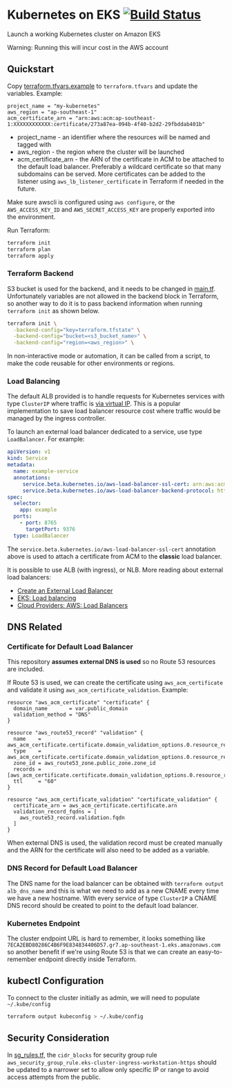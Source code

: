 # Kubernetes on EKS [![Build Status](https://travis-ci.org/adyromantika/kubernetes-on-eks.svg?branch=master)](https://travis-ci.org/adyromantika/kubernetes-on-eks)

Launch a working Kubernetes cluster on Amazon EKS

Warning: Running this will incur cost in the AWS account

## Quickstart

Copy [terraform.tfvars.example](terraform.tfvars.example) to `terraform.tfvars` and update the variables. Example:

```hcl
project_name = "my-kubernetes"
aws_region = "ap-southeast-1"
acm_certificate_arn = "arn:aws:acm:ap-southeast-1:XXXXXXXXXXXX:certificate/273a87ea-094b-4f40-b2d2-29fbddab401b"
```

* project_name - an identifier where the resources will be named and tagged with
* aws_region - the region where the cluster will be launched
* acm_certificate_arn - the ARN of the certificate in ACM to be attached to the default load balancer. Preferably a wildcard certificate so that many subdomains can be served. More certificates can be added to the listener using `aws_lb_listener_certificate` in Terraform if needed in the future.

Make sure awscli is configured using `aws configure`, or the `AWS_ACCESS_KEY_ID` and `AWS_SECRET_ACCESS_KEY` are properly exported into the environment.

Run Terraform:

```bash
terraform init
terraform plan
terraform apply
```

### Terraform Backend

S3 bucket is used for the backend, and it needs to be changed in [main.tf](main.tf). Unfortunately variables are not allowed in the backend block in Terraform, so another way to do it is to pass backend information when running `terraform init` as shown below.

```bash
terraform init \
  -backend-config="key=terraform.tfstate" \
  -backend-config="bucket=<s3_bucket_name>" \
  -backend-config="region=<aws_region>" \
```

In non-interactive mode or automation, it can be called from a script, to make the code reusable for other environments or regions.

### Load Balancing

The default ALB provided is to handle requests for Kubernetes services with type `ClusterIP` where traffic is [via virtual IP](https://kubernetes.io/docs/concepts/services-networking/service/#virtual-ips-and-service-proxies). This is a popular implementation to save load balancer resource cost where traffic would be managed by the ingress controller.

To launch an external load balancer dedicated to a service, use type `LoadBalancer`. For example:

```yaml
apiVersion: v1
kind: Service
metadata:
  name: example-service
  annotations:
     service.beta.kubernetes.io/aws-load-balancer-ssl-cert: arn:aws:acm:xx-xxxx-x:xxxxxxxxx:xxxxxxx/xxxxx-xxxx-xxxx-xxxx-xxxxxxxxx
     service.beta.kubernetes.io/aws-load-balancer-backend-protocol: http
spec:
  selector:
    app: example
  ports:
    - port: 8765
      targetPort: 9376
  type: LoadBalancer
```

The `service.beta.kubernetes.io/aws-load-balancer-ssl-cert` annotation above is used to attach a certificate from ACM to the **classic** load balancer.

It is possible to use ALB (with ingress), or NLB. More reading about external load balancers:

* [Create an External Load Balancer](https://kubernetes.io/docs/tasks/access-application-cluster/create-external-load-balancer/)
* [EKS: Load balancing](https://docs.aws.amazon.com/eks/latest/userguide/load-balancing.html)
* [Cloud Providers: AWS: Load Balancers](https://kubernetes.io/docs/concepts/cluster-administration/cloud-providers/#load-balancers)

## DNS Related

### Certificate for Default Load Balancer

This repository **assumes external DNS is used** so no Route 53 resources are included.

If Route 53 is used, we can create the certificate using `aws_acm_certificate` and validate it using `aws_acm_certificate_validation`. Example:

```hcl
resource "aws_acm_certificate" "certificate" {
  domain_name       = var.public_domain
  validation_method = "DNS"
}

resource "aws_route53_record" "validation" {
  name    = aws_acm_certificate.certificate.domain_validation_options.0.resource_record_name
  type    = aws_acm_certificate.certificate.domain_validation_options.0.resource_record_type
  zone_id = aws_route53_zone.public_zone.zone_id
  records = [aws_acm_certificate.certificate.domain_validation_options.0.resource_record_value]
  ttl     = "60"
}

resource "aws_acm_certificate_validation" "certificate_validation" {
  certificate_arn = aws_acm_certificate.certificate.arn
  validation_record_fqdns = [
    aws_route53_record.validation.fqdn
  ]
}
```

When external DNS is used, the validation record must be created manually and the ARN for the certificate will also need to be added as a variable.

### DNS Record for Default Load Balancer

The DNS name for the load balancer can be obtained with `terraform output alb_dns_name` and this is what we need to add as a new CNAME every time we have a new hostname. With every service of type `ClusterIP` a CNAME DNS record should be created to point to the default load balancer.

### Kubernetes Endpoint

The cluster endpoint URL is hard to remember, it looks something like `7ECA2EBD80286C4B6F9E834834406D57.gr7.ap-southeast-1.eks.amazonaws.com` so another benefit if we're using Route 53 is that we can create an easy-to-remember endpoint directly inside Terraform.

## kubectl Configuration

To connect to the cluster initially as admin, we will need to populate `~/.kube/config`

```bash
terraform output kubeconfig > ~/.kube/config
```

## Security Consideration

In [sg_rules.tf](modules/eks/sg_rules.tf#L4), the `cidr_blocks` for security group rule `aws_security_group_rule.eks-cluster-ingress-workstation-https` should be updated to a narrower set to allow only specific IP or range to avoid access attempts from the public.
